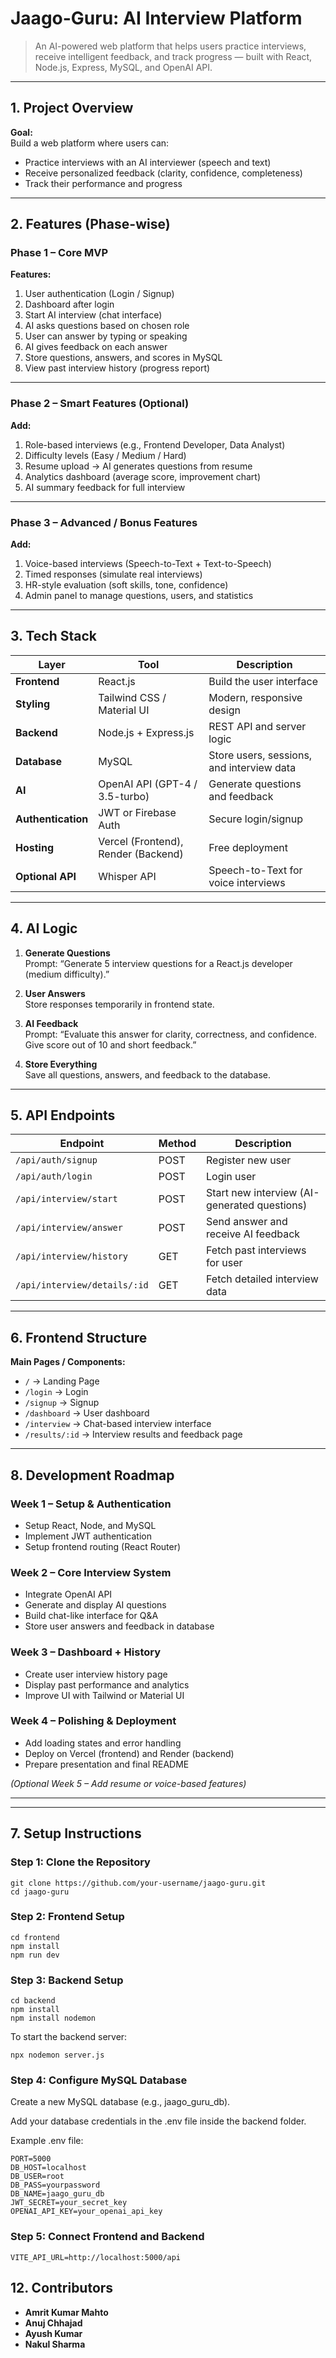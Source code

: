# Jaago-Guru: AI Interview Platform

> An AI-powered web platform that helps users practice interviews, receive intelligent feedback, and track progress — built with React, Node.js, Express, MySQL, and OpenAI API.

---

## 1. Project Overview

**Goal:**  
Build a web platform where users can:
- Practice interviews with an AI interviewer (speech and text)
- Receive personalized feedback (clarity, confidence, completeness)
- Track their performance and progress

---

## 2. Features (Phase-wise)

### Phase 1 – Core MVP

**Features:**
1. User authentication (Login / Signup)  
2. Dashboard after login  
3. Start AI interview (chat interface)  
4. AI asks questions based on chosen role  
5. User can answer by typing or speaking  
6. AI gives feedback on each answer  
7. Store questions, answers, and scores in MySQL  
8. View past interview history (progress report)  

---

### Phase 2 – Smart Features (Optional)

**Add:**
1. Role-based interviews (e.g., Frontend Developer, Data Analyst)  
2. Difficulty levels (Easy / Medium / Hard)  
3. Resume upload → AI generates questions from resume  
4. Analytics dashboard (average score, improvement chart)  
5. AI summary feedback for full interview  

---

### Phase 3 – Advanced / Bonus Features

**Add:**
1. Voice-based interviews (Speech-to-Text + Text-to-Speech)  
2. Timed responses (simulate real interviews)  
3. HR-style evaluation (soft skills, tone, confidence)  
4. Admin panel to manage questions, users, and statistics  

---

## 3. Tech Stack

| Layer | Tool | Description |
|-------|------|-------------|
| **Frontend** | React.js | Build the user interface |
| **Styling** | Tailwind CSS / Material UI | Modern, responsive design |
| **Backend** | Node.js + Express.js | REST API and server logic |
| **Database** | MySQL | Store users, sessions, and interview data |
| **AI** | OpenAI API (GPT-4 / 3.5-turbo) | Generate questions and feedback |
| **Authentication** | JWT or Firebase Auth | Secure login/signup |
| **Hosting** | Vercel (Frontend), Render (Backend) | Free deployment |
| **Optional API** | Whisper API | Speech-to-Text for voice interviews |

---

## 4. AI Logic

1. **Generate Questions**  
   Prompt: “Generate 5 interview questions for a React.js developer (medium difficulty).”

2. **User Answers**  
   Store responses temporarily in frontend state.

3. **AI Feedback**  
   Prompt: “Evaluate this answer for clarity, correctness, and confidence. Give score out of 10 and short feedback.”

4. **Store Everything**  
   Save all questions, answers, and feedback to the database.

---

## 5. API Endpoints

| Endpoint | Method | Description |
|-----------|---------|-------------|
| `/api/auth/signup` | POST | Register new user |
| `/api/auth/login` | POST | Login user |
| `/api/interview/start` | POST | Start new interview (AI-generated questions) |
| `/api/interview/answer` | POST | Send answer and receive AI feedback |
| `/api/interview/history` | GET | Fetch past interviews for user |
| `/api/interview/details/:id` | GET | Fetch detailed interview data |

---

## 6. Frontend Structure

**Main Pages / Components:**
- `/` → Landing Page  
- `/login` → Login  
- `/signup` → Signup  
- `/dashboard` → User dashboard  
- `/interview` → Chat-based interview interface  
- `/results/:id` → Interview results and feedback page  

---

## 8. Development Roadmap

### Week 1 – Setup & Authentication
- Setup React, Node, and MySQL  
- Implement JWT authentication  
- Setup frontend routing (React Router)

### Week 2 – Core Interview System
- Integrate OpenAI API  
- Generate and display AI questions  
- Build chat-like interface for Q&A  
- Store user answers and feedback in database  

### Week 3 – Dashboard + History
- Create user interview history page  
- Display past performance and analytics  
- Improve UI with Tailwind or Material UI  

### Week 4 – Polishing & Deployment
- Add loading states and error handling  
- Deploy on Vercel (frontend) and Render (backend)  
- Prepare presentation and final README  

*(Optional Week 5 – Add resume or voice-based features)*

---


---

## 7. Setup Instructions

### Step 1: Clone the Repository

```
git clone https://github.com/your-username/jaago-guru.git
cd jaago-guru
```



### Step 2: Frontend Setup
```
cd frontend
npm install
npm run dev
```


### Step 3: Backend Setup
```
cd backend
npm install
npm install nodemon 
```


To start the backend server:
```
npx nodemon server.js
```

### Step 4: Configure MySQL Database

Create a new MySQL database (e.g., jaago_guru_db).

Add your database credentials in the .env file inside the backend folder.

Example .env file:
```
PORT=5000
DB_HOST=localhost
DB_USER=root
DB_PASS=yourpassword
DB_NAME=jaago_guru_db
JWT_SECRET=your_secret_key
OPENAI_API_KEY=your_openai_api_key
```

### Step 5: Connect Frontend and Backend
```
VITE_API_URL=http://localhost:5000/api
```

## 12. Contributors

- **Amrit Kumar Mahto**  
- **Anuj Chhajad**  
- **Ayush Kumar**  
- **Nakul Sharma**







